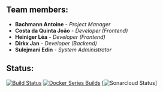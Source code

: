 ## Team members:

* **Bachmann Antoine** - *Project Manager*
* **Costa da Quinta João** - *Developer (Frontend)*
* **Heiniger Léa** - *Developer (Frontend)*
* **Dirkx Jan** - *Developer (Backend)*
* **Sulejmani Edin** - *System Administrator*

##
##
##

## Status:


[![Build Status](https://travis-ci.org/TechPrimers/travis-ci-example.svg?branch=master)](https://github.com/groupe-1-mais-on-veut-diriger-le-monde/chut-faut-pas-le-dire) [![Docker Series Builds](https://github.com/groupe-1-mais-on-veut-diriger-le-monde/chut-faut-pas-le-dire/actions/workflows/docker.yml/badge.svg)](https://github.com/groupe-1-mais-on-veut-diriger-le-monde/chut-faut-pas-le-dire/actions/workflows/docker.yml) [![Sonarcloud Status](https://sonarcloud.io/api/project_badges/measure?project=groupe-1-mais-on-veut-diriger-le-monde_chut-faut-pas-le-dire&metric=alert_status)]
